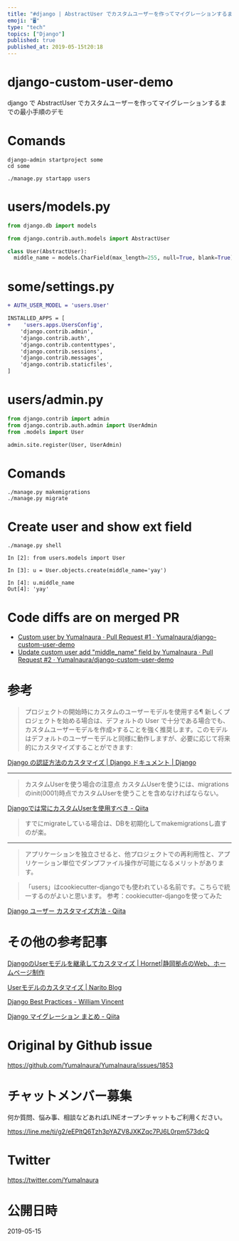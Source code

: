 ```yaml
---
title: "#django | AbstractUser でカスタムユーザーを作ってマイグレーションするまでの手順のデモ"
emoji: "🖥"
type: "tech"
topics: ["Django"]
published: true
published_at: 2019-05-15t20:18
---
```


# django-custom-user-demo

django で AbstractUser でカスタムユーザーを作ってマイグレーションするまでの最小手順のデモ

# Comands


```
django-admin startproject some
cd some

./manage.py startapp users
```

# users/models.py


```py
from django.db import models

from django.contrib.auth.models import AbstractUser

class User(AbstractUser):
  middle_name = models.CharField(max_length=255, null=True, blank=True)
```

# some/settings.py

```diff
+ AUTH_USER_MODEL = 'users.User'
```

```diff
INSTALLED_APPS = [
+    'users.apps.UsersConfig',
    'django.contrib.admin',
    'django.contrib.auth',
    'django.contrib.contenttypes',
    'django.contrib.sessions',
    'django.contrib.messages',
    'django.contrib.staticfiles',
]

```


# users/admin.py

```py
from django.contrib import admin
from django.contrib.auth.admin import UserAdmin
from .models import User

admin.site.register(User, UserAdmin)
```

# Comands

```
./manage.py makemigrations
./manage.py migrate
```

# Create user and show ext field

```
./manage.py shell
```

```
In [2]: from users.models import User

In [3]: u = User.objects.create(middle_name='yay')

In [4]: u.middle_name
Out[4]: 'yay'
```


# Code diffs are on merged PR

- [Custom user by YumaInaura · Pull Request #1 · YumaInaura/django-custom-user-demo](https://github.com/YumaInaura/django-custom-user-demo/pull/1)
- [Update custom user add "middle_name" field by YumaInaura · Pull Request #2 · YumaInaura/django-custom-user-demo](https://github.com/YumaInaura/django-custom-user-demo/pull/2)


# 参考
 

>プロジェクトの開始時にカスタムのユーザーモデルを使用する¶
新しくプロジェクトを始める場合は、デフォルトの User で十分である場合でも、カスタムユーザーモデルを作成>することを強く推奨します。このモデルはデフォルトのユーザーモデルと同様に動作しますが、必要に応じて将来的にカスタマイズすることができます:


[Django の認証方法のカスタマイズ | Django ドキュメント | Django](https://docs.djangoproject.com/ja/2.2/topics/auth/customizing/#using-a-custom-user-model-when-starting-a-project)

---


>カスタムUserを使う場合の注意点
>カスタムUserを使うには、migrationsのinit(0001)時点でカスタムUserを使うことを含めなければならない。

[Djangoでは常にカスタムUserを使用すべき - Qiita](https://qiita.com/NAKKA-K/items/7627b6a22f364941b989)


>すでにmigrateしている場合は、DBを初期化してmakemigrationsし直すのが楽。

---

>アプリケーションを独立させると、他プロジェクトでの再利用性と、アプリケーション単位でダンプファイル操作が可能になるメリットがあります。

>「users」はcookiecutter-djangoでも使われている名前です。こちらで統一するのがよいと思います。
参考：cookiecutter-djangoを使ってみた

[Django ユーザー カスタマイズ方法 - Qiita](https://qiita.com/okoppe8/items/10ae61808dc3056f9c8e)


# その他の参考記事


[DjangoのUserモデルを継承してカスタマイズ | Hornet|静岡拠点のWeb、ホームページ制作](https://hombre-nuevo.com/python/python0048/#h2_1)

[Userモデルのカスタマイズ | Narito Blog](https://narito.ninja/blog/detail/39/)

[Django Best Practices - William Vincent](https://wsvincent.com/django-best-practices/)

[Django マイグレーション まとめ - Qiita](https://qiita.com/okoppe8/items/c9f8372d5ac9a9679396)
 


# Original by Github issue

https://github.com/YumaInaura/YumaInaura/issues/1853








<!-- Update From Qiita API -->

# チャットメンバー募集


何か質問、悩み事、相談などあればLINEオープンチャットもご利用ください。

https://line.me/ti/g2/eEPltQ6Tzh3pYAZV8JXKZqc7PJ6L0rpm573dcQ





# Twitter


https://twitter.com/YumaInaura


<!-- Update From Qiita API -->



# 公開日時

2019-05-15
